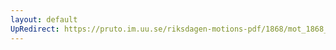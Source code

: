 ```yaml
---
layout: default
UpRedirect: https://pruto.im.uu.se/riksdagen-motions-pdf/1868/mot_1868__ak__173/mot_1868__ak__173-001.pdf
---
```

